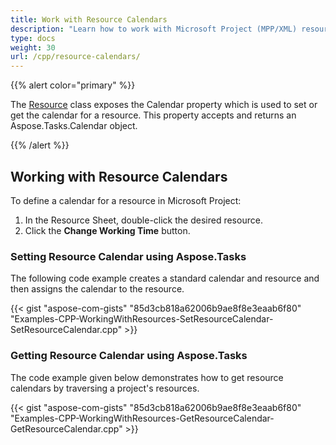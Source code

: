 ```yaml
---
title: Work with Resource Calendars
description: "Learn how to work with Microsoft Project (MPP/XML) resource calendars using Aspose.Tasks for C++."
type: docs
weight: 30
url: /cpp/resource-calendars/
---
```


{{% alert color="primary" %}}

The [Resource](https://reference.aspose.com/tasks/cpp/class/aspose.tasks.resource) class exposes the Calendar property which is used to set or get the calendar for a resource. This property accepts and returns an Aspose.Tasks.Calendar object.

{{% /alert %}}

## **Working with Resource Calendars**
To define a calendar for a resource in Microsoft Project:

1. In the Resource Sheet, double-click the desired resource.
2. Click the **Change Working Time** button.

### **Setting Resource Calendar using Aspose.Tasks**
The following code example creates a standard calendar and resource and then assigns the calendar to the resource.

{{< gist "aspose-com-gists" "85d3cb818a62006b9ae8f8e3eaab6f80" "Examples-CPP-WorkingWithResources-SetResourceCalendar-SetResourceCalendar.cpp" >}}

### **Getting Resource Calendar using Aspose.Tasks**
The code example given below demonstrates how to get resource calendars by traversing a project's resources.

{{< gist "aspose-com-gists" "85d3cb818a62006b9ae8f8e3eaab6f80" "Examples-CPP-WorkingWithResources-GetResourceCalendar-GetResourceCalendar.cpp" >}}
